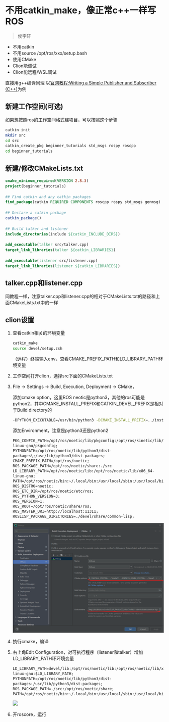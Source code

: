 # 不用catkin_make，像正常c++一样写ROS

> 侯宇轩

+ 不用catkin
+ 不用source /opt/ros/xxx/setup.bash
+ 使用CMake
+ Clion能调试
+ Clion能远程/WSL调试

直接用g++编译同理
以[官网教程:Writing a Simple Publisher and Subscriber (C++)](http://wiki.ros.org/ROS/Tutorials/WritingPublisherSubscriber%28c%2B%2B%29)为例

## 新建工作空间(可选)

如果想按照ros的工作空间格式建项目，可以按照这个步骤

```bash
catkin init
mkdir src
cd src
catkin_create_pkg beginner_tutorials std_msgs rospy roscpp
cd beginner_tutorials
```



## 新建/修改CMakeLists.txt

```cmake
cmake_minimum_required(VERSION 2.8.3)
project(beginner_tutorials)

## Find catkin and any catkin packages
find_package(catkin REQUIRED COMPONENTS roscpp rospy std_msgs genmsg)

## Declare a catkin package
catkin_package()

## Build talker and listener
include_directories(include ${catkin_INCLUDE_DIRS})

add_executable(talker src/talker.cpp)
target_link_libraries(talker ${catkin_LIBRARIES})

add_executable(listener src/listener.cpp)
target_link_libraries(listener ${catkin_LIBRARIES})
```

## talker.cpp和listener.cpp
同教程一样，注意talker.cpp和listener.cpp的相对于CMakeLists.txt的路径和上面CMakeLists.txt中的一样

## clion设置
1. 查看catkin相关的环境变量

    ```bash
    catkin_make
    source devel/setup.zsh
    ```

    （远程）终端输入env，查看CMAKE_PREFIX_PATH和LD_LIBRARY_PATH环境变量

    

2. 工作空间打开clion，选择src下面的CMakeLists.txt
    
2. File -> Settings -> Build, Execution, Deployment -> CMake，
    
    添加cmake option，这里ROS neotic是python3，其他的ros可能是python2，其中CMAKE_INSTALL_PREFIX和CATKIN_DEVEL_PREFIX是相对于Build directory的
    
   ```bash
   -DPYTHON_EXECUTABLE=/usr/bin/python3 -DCMAKE_INSTALL_PREFIX=../install -DCATKIN_DEVEL_PREFIX=../devel
   ```
   
   添加Environment，注意是python3还是python2
   
   ```shell
   PKG_CONFIG_PATH=/opt/ros/noetic/lib/pkgconfig:/opt/ros/kinetic/lib/x86_64-linux-gnu/pkgconfig;
   PYTHONPATH=/opt/ros/noetic/lib/python3/dist-packages\;/usr/lib/python3/dist-packages;
   CMAKE_PREFIX_PATH=/opt/ros/noetic;
   ROS_PACKAGE_PATH=/opt/ros/noetic/share:./src
   LD_LIBRARY_PATH=/opt/ros/noetic/lib:/opt/ros/noetic/lib/x86_64-linux-gnu;
   PATH=/opt/ros/noetic/bin:~/.local/bin:/usr/local/sbin:/usr/local/bin:/usr/bin;
   ROS_DISTRO=noetic;
   ROS_ETC_DIR=/opt/ros/noetic/etc/ros;
   ROS_PYTHON_VERSION=3;
   ROS_VERSION=1;
   ROS_ROOT=/opt/ros/noetic/share/ros;
   ROS_MASTER_URI=http://localhost:11311;
   ROSLISP_PACKAGE_DIRECTORIES=./devel/share/common-lisp;
   
   ```
   ![](README/1.png)
   
4. 执行cmake，编译

4. 右上角Edit Configuration，对可执行程序（listener和talker）增加LD_LIBRARY_PATH环环境变量
    ```shell
    LD_LIBRARY_PATH=devel/lib:/opt/ros/noetic/lib:/opt/ros/noetic/lib/x86_64-linux-gnu:$LD_LIBRARY_PATH;
    PYTHONPATH=/opt/ros/noetic/lib/python3/dist-packages:/usr/lib/python3/dist-packages;
   ROS_PACKAGE_PATH=./src:/opt/ros/noetic/share;
   PATH=/opt/ros/noetic/bin:~/.local/bin:/usr/local/sbin:/usr/local/bin:/usr/bin:$PATH;
   ```
   ![](README/2.png)
   
5. 开roscore，运行